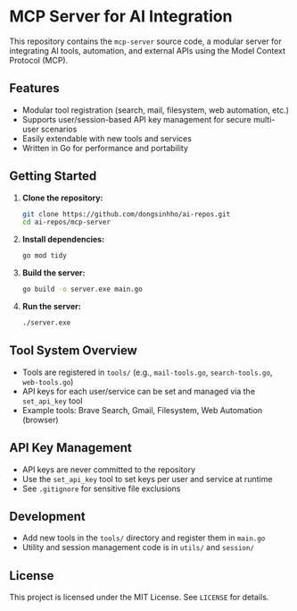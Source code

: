 # MCP Server for AI Integration

This repository contains the `mcp-server` source code, a modular server for integrating AI tools, automation, and external APIs using the Model Context Protocol (MCP).

## Features
- Modular tool registration (search, mail, filesystem, web automation, etc.)
- Supports user/session-based API key management for secure multi-user scenarios
- Easily extendable with new tools and services
- Written in Go for performance and portability

## Getting Started

1. **Clone the repository:**
   ```bash
   git clone https://github.com/dongsinhho/ai-repos.git
   cd ai-repos/mcp-server
   ```
2. **Install dependencies:**
   ```bash
   go mod tidy
   ```
3. **Build the server:**
   ```bash
   go build -o server.exe main.go
   ```
4. **Run the server:**
   ```bash
   ./server.exe
   ```

## Tool System Overview
- Tools are registered in `tools/` (e.g., `mail-tools.go`, `search-tools.go`, `web-tools.go`)
- API keys for each user/service can be set and managed via the `set_api_key` tool
- Example tools: Brave Search, Gmail, Filesystem, Web Automation (browser)

## API Key Management
- API keys are never committed to the repository
- Use the `set_api_key` tool to set keys per user and service at runtime
- See `.gitignore` for sensitive file exclusions

## Development
- Add new tools in the `tools/` directory and register them in `main.go`
- Utility and session management code is in `utils/` and `session/`

## License
This project is licensed under the MIT License. See `LICENSE` for details.